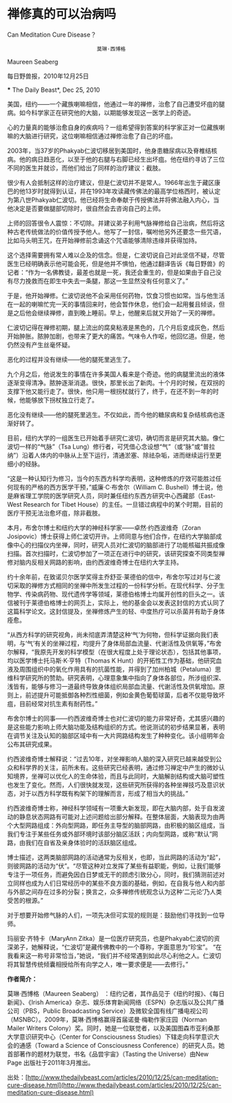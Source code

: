 # 禅修真的可以治病吗

Can Meditation Cure Disease？

```text
                             莫琳·西博格
```

Maureen Seaberg

每日野兽报，2010年12月25日

**\*** The Daily Beast\*, Dec 25, 2010

美国，纽约——一个藏族喇嘛相信，他通过一年的禅修，治愈了自己遭受坏疽的腿病。如今科学家正在研究他的大脑，以期能够发现这一医学上的奇迹。

心的力量真的能够治愈自身的疾病吗？一组希望得到答案的科学家正对一位藏族喇嘛的大脑进行研究，这位喇嘛相信通过禅修治愈了自己的坏疽。

2003年，当37岁的Phakyab仁波切移居到美国时，他身患糖尿病以及脊椎结核病。他的病日趋恶化，以至于他的右腿与右脚已经生出坏疽。他在纽约寻访了三位不同的医生并就诊，而他们给出了同样的治疗建议：截肢。

很少有人会抵制这样的治疗建议，但是仁波切并不是常人。1966年出生于藏区康巴的他13岁时就得到认证，并在1993年攻读藏传佛法的最高学位格西时，被认定为第八世Phakyab仁波切。他已经将生命奉献于传授佛法并将佛法融入内心，当他决定是否要做腿部切除时，很自然会去咨询自己的上师。

上师的回答很令人震惊：不切除。并建议弟子利用气脉禅修给自己治病，然后将这种古老传统做法的价值传授予他人。他写了一封信，嘱咐他另外还要念一些咒语，比如马头明王咒，在开始禅修前念诵这个咒语能够清除违缘并获得加持。

这个选择需要拥有常人难以企及的信念。但是，仁波切说自己对此坚信不疑，尽管医生已经明确表示他可能会死，但是他并不惧怕，他通过翻译告诉《每日野兽》的记者：“作为一名佛教徒，最差也就是一死，我还会重生的，但是如果由于自己没有尽力挽救而在即生中失去一条腿，那这一生显然没有任何意义了。”

于是，他开始禅修。仁波切说他不会采用任何药物，饮食习惯也如常。当与他生活在一起的喇嘛忙完一天的事情回来时，他会暂作休息，他们会一起用餐且倾谈，但是之后他会继续禅修，直到晚上睡前。早上，他醒来后就又开始了一天的禅修。

仁波切记得在禅修初期，腿上流出的腐臭粘液是黑色的，几个月后变成灰色，然后开始肿胀。脓肿加剧，也带来了更大的痛苦。气味令人作呕，他回忆道。但是，他仍然没有产生丝毫怀疑。

恶化的过程并没有继续——他的腿死里逃生了。

九个月之后，他说发生的事情在许多美国人看来是个奇迹。他的病腿里流出的液体逐渐变得清净。脓肿逐渐消退。很快，那里长出了新肉。十个月的时候，在双拐的支撑下他又能行走了。很快，他只用一根拐杖就行了，终于，在还不到一年的时候，他能够放下拐杖独立行走了。

恶化没有继续——他的腿死里逃生。不仅如此，而今他的糖尿病和复杂结核病也逐渐好转了。

目前，纽约大学的一组医生已开始着手研究仁波切，确切而言是研究其大脑。像仁波切一样的“气脉”（Tsa Lung）修行者，可凭借心念设想“气”（或“脉”或“普拉纳”）沿着人体内的中脉从上至下运行，清通淤塞、除祛杂垢，进而继续运行至更细小的经脉。

“这是一种认知行为修习，当今的东西方科学均表明，这种修炼的疗效可能胜过任何现有的严格的西方医学干预，”威廉·C·布舍尔（William C. Bushell）博士说，他是麻省理工学院的医学研究人员，同时兼任纽约东西方研究中心西藏部（East-West Research for Tibet House）的主任。一旦错过病程中的某个时期，目前的医疗干预无法治愈坏疽，除非截肢。

本月，布舍尔博士和纽约大学的神经科学家——卓然·约西波维奇（Zoran Josipovic）博士获得上师仁波切开许。上师同意与他们合作，在纽约大学脑部成像中心的扫描仪内坐禅，同时，研究人员对仁波切的脑部进行了功能核磁共振成像扫描。首次扫描时，仁波切参加了一项正在进行中的研究，该研究探查不同类型禅修对脑内反相关网路的影响，由约西波维奇博士在纽约大学主持。

约十余年前，在致诺贝尔医学奖得主乔舒亚·莱德伯的信中，布舍尔写过对与仁波切采取的禅修方式相同的坐禅中所发生过程的一份科学分析。在现代科学、分子生物学、传染病药物、现代遗传学等领域，莱德伯格博士均属开创性的巨头之一。该信被刊于莱德伯格博士的网页上，实际上，他的基金会以发表这封信的方式认同了这篇科学论文。这封信提及，坐禅修炼产生的轻、中度热疗可以杀菌并有助于身体痊愈。

“从西方科学的研究视角，尚未彻底弄清楚这种‘气’为何物，但科学证据向我们表明，与‘气’有关的坐禅过程，均提升了身体局部血流量、代谢活性及供氧等，”布舍尔解释，“我原先开发的科学模型（在很大程度上处于理论状态），包括其他事项，均以医学博士托马斯·K·亨特（Thomas K Hunt）的开拓性工作为基础，他研究血液及周围组织中的氧化作用具有的抗菌性能，并得到了加州柏城（Petaluma）思维科学研究所的赞助。研究表明，心理意象集中指向了身体各部位，所涉组织深、浅皆有，能够与修习一道最终导致身体组织局部血流量、代谢活性及供氧增加。原则上，前述提升可能抵御各种烈性细菌，例如金黄色葡萄球菌，后者不仅能导致坏疽，目前经常对抗生素有耐药性。”

布舍尔博士的同事——约西波维奇博士也对仁波切的能力非常好奇，尤其感兴趣的是这些能力影响上师大脑功能及结构组织的方式。他说测试的初步结果显著，表明在调节关注及认知的脑部区域中有一大片网路结构发生了种种变化。该小组明年会公布其研究成果。

约西波维奇博士解释说：“过去10年，对坐禅影响人脑的深入研究已越来越受到公众和科学界的关注，前所未有。这些研究已经表明，通过修习禅定中产生的微妙认知境界，坐禅可以优化人的生命体验，而且与此同时，大脑解剖结构或大脑可塑性也发生了变化。然而，人们很快就发现，这些研究所获得的各种坐禅技巧及意识状态，对于以西方科学既有构架下的理解而言，形成了相当大的挑战。”

约西波维奇博士称，神经科学领域有一项重大新发现，即在大脑内部，处于自发波动的静息状态网路有可能对上述问题给出部分解释。在整体层面，大脑表现为由两个大型网路组成：外向型网路，即任务主导型的脑部网路，由积极的脑区组成，当我们专注于某些任务或外部环境时该部分脑区活跃；内向型网路，或称“默认”网路，由我们在自省及亲身体验时的活跃脑区组成。

博士描述，这两类脑部网路的活动通常为反相关，也即，当此网路的活动为“起”，则彼网路的活动为“伏”。“尽管这种对立发挥了某些有益职能，例如，让我们能够专注于一项任务，而避免因白日梦或无干的顾虑引致分心，同时，我们猜测前述对立同样也成为人们日常经历中的某些不良方面的基础，例如，在自我与他人和内部与外部之间存在过多的分裂；换言之，众多禅修传统观念认为这种‘二元论’乃人类受苦的根源。”

对于想要开始修气脉的人们，一项先决但可实现的规则是：鼓励他们寻找到一位导师。

玛丽安·齐特卡（MaryAnn Zitka）是一位医疗研究员，也是Phakyab仁波切的资深弟子，她解释说，“仁波切”是藏传佛教中的一个尊称，字面意思为“珍宝”。 “在我看来这一称号非常恰当，”她说，“我们并不经常遇到如此尽心利他之人。仁波切将其智慧传统倾囊相授给所有向学之人，唯一要求便是——去修行。”

**作者简介：**

莫琳·西博格（Maureen Seaberg） ：纽约记者，其作品见于《纽约时报》、《每日新闻》、《Irish America》杂志、娱乐体育新闻网络（ESPN）杂志版以及公共广播公司（PBS，Public Broadcasting Service）及微软全国有线广播电视公司（MSNBC）。2009年，莫琳·西博格赢得首届诺曼·梅勒作家庄园（Norman Mailer Writers Colony）奖。同时，她是一位联觉者，以及美国图森市亚利桑那大学意识研究中心（Center for Consciousness Studies）下辖走向科学意识大会的通感（Toward a Science of Consciousness Conference）的研究人员。她首部著作的题材为联觉，书名《品尝宇宙》（Tasting the Universe）由New Page 出版社于2011年3月推出。

出处：[http://www.thedailybeast.com/articles/2010/12/25/can-meditation-cure-disease.html](http://www.thedailybeast.com/articles/2010/12/25/can-meditation-cure-disease.html)

